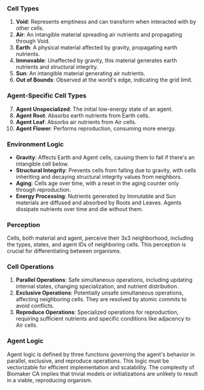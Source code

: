 ### Cell Types
1. **Void**: Represents emptiness and can transform when interacted with by other cells.
2. **Air**: An intangible material spreading air nutrients and propagating through Void.
3. **Earth**: A physical material affected by gravity, propagating earth nutrients.
4. **Immovable**: Unaffected by gravity, this material generates earth nutrients and structural integrity.
5. **Sun**: An intangible material generating air nutrients.
6. **Out of Bounds**: Observed at the world's edge, indicating the grid limit.

### Agent-Specific Cell Types
7. **Agent Unspecialized**: The initial low-energy state of an agent.
8. **Agent Root**: Absorbs earth nutrients from Earth cells.
9. **Agent Leaf**: Absorbs air nutrients from Air cells.
10. **Agent Flower**: Performs reproduction, consuming more energy.

### Environment Logic
- **Gravity**: Affects Earth and Agent cells, causing them to fall if there's an intangible cell below.
- **Structural Integrity**: Prevents cells from falling due to gravity, with cells inheriting and decaying structural integrity values from neighbors.
- **Aging**: Cells age over time, with a reset in the aging counter only through reproduction.
- **Energy Processing**: Nutrients generated by Immutable and Sun materials are diffused and absorbed by Roots and Leaves. Agents dissipate nutrients over time and die without them.

### Perception
Cells, both material and agent, perceive their 3x3 neighborhood, including the types, states, and agent IDs of neighboring cells. This perception is crucial for differentiating between organisms.

### Cell Operations
1. **Parallel Operations**: Safe simultaneous operations, including updating internal states, changing specialization, and nutrient distribution.
2. **Exclusive Operations**: Potentially unsafe simultaneous operations, affecting neighboring cells. They are resolved by atomic commits to avoid conflicts.
3. **Reproduce Operations**: Specialized operations for reproduction, requiring sufficient nutrients and specific conditions like adjacency to Air cells.

### Agent Logic
Agent logic is defined by three functions governing the agent's behavior in parallel, exclusive, and reproduce operations. This logic must be vectorizable for efficient implementation and scalability. The complexity of Biomaker CA implies that trivial models or initializations are unlikely to result in a viable, reproducing organism.

